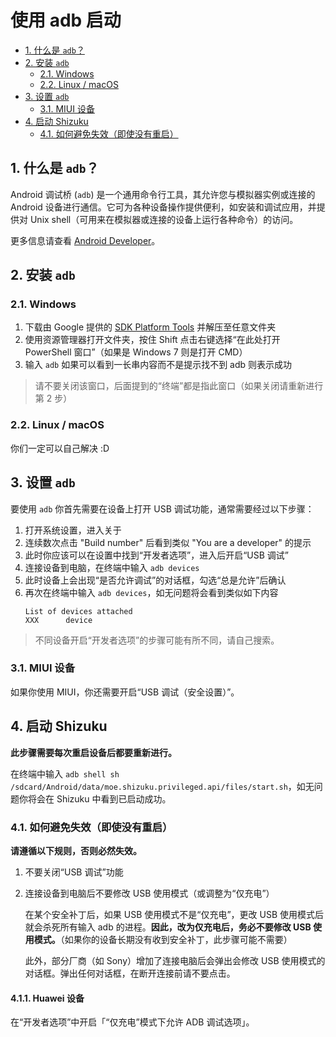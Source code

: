 # 使用 adb 启动

<!-- TOC depthFrom:2 depthTo:3 -->

- [1. 什么是 `adb`？](#1-什么是-adb)
- [2. 安装 `adb`](#2-安装-adb)
    - [2.1. Windows](#21-windows)
    - [2.2. Linux / macOS](#22-linux--macos)
- [3. 设置 `adb`](#3-设置-adb)
    - [3.1. MIUI 设备](#31-miui-设备)
- [4. 启动 Shizuku](#4-启动-shizuku)
    - [4.1. 如何避免失效（即使没有重启）](#41-如何避免失效即使没有重启)

<!-- /TOC -->

## 1. 什么是 `adb`？

Android 调试桥 (`adb`) 是一个通用命令行工具，其允许您与模拟器实例或连接的 Android 设备进行通信。它可为各种设备操作提供便利，如安装和调试应用，并提供对 Unix shell（可用来在模拟器或连接的设备上运行各种命令）的访问。

更多信息请查看 [Android Developer](https://developer.android.google.cn/studio/command-line/adb)。

## 2. 安装 `adb`

### 2.1. Windows

1. 下载由 Google 提供的 [SDK Platform Tools](https://dl.google.com/android/repository/platform-tools-latest-windows.zip) 并解压至任意文件夹
2. 使用资源管理器打开文件夹，按住 Shift 点击右键选择“在此处打开 PowerShell 窗口”（如果是 Windows 7 则是打开 CMD）
3. 输入 `adb` 如果可以看到一长串内容而不是提示找不到 adb 则表示成功

> 请不要关闭该窗口，后面提到的“终端”都是指此窗口（如果关闭请重新进行第 2 步）

### 2.2. Linux / macOS

你们一定可以自己解决 :D

## 3. 设置 `adb`

要使用 `adb` 你首先需要在设备上打开 USB 调试功能，通常需要经过以下步骤：

1. 打开系统设置，进入关于
2. 连续数次点击 "Build number" 后看到类似 "You are a developer" 的提示
3. 此时你应该可以在设置中找到“开发者选项”，进入后开启“USB 调试”
4. 连接设备到电脑，在终端中输入 `adb devices`
5. 此时设备上会出现“是否允许调试”的对话框，勾选“总是允许”后确认
6. 再次在终端中输入 `adb devices`，如无问题将会看到类似如下内容
   ```
   List of devices attached
   XXX      device
   ```

> 不同设备开启“开发者选项”的步骤可能有所不同，请自己搜索。

### 3.1. MIUI 设备

如果你使用 MIUI，你还需要开启“USB 调试（安全设置）”。

## 4. 启动 Shizuku

**此步骤需要每次重启设备后都要重新进行。**

在终端中输入 `adb shell sh /sdcard/Android/data/moe.shizuku.privileged.api/files/start.sh`，如无问题你将会在 Shizuku 中看到已启动成功。

### 4.1. 如何避免失效（即使没有重启）

**请遵循以下规则，否则必然失效。**

1. 不要关闭“USB 调试”功能
2. 连接设备到电脑后不要修改 USB 使用模式（或调整为“仅充电”）

   在某个安全补丁后，如果 USB 使用模式不是“仅充电”，更改 USB 使用模式后就会杀死所有输入 adb 的进程。**因此，改为仅充电后，务必不要修改 USB 使用模式。**（如果你的设备长期没有收到安全补丁，此步骤可能不需要）

   此外，部分厂商（如 Sony）增加了连接电脑后会弹出会修改 USB 使用模式的对话框。弹出任何对话框，在断开连接前请不要点击。

#### 4.1.1. Huawei 设备

在“开发者选项”中开启「“仅充电”模式下允许 ADB 调试选项」。